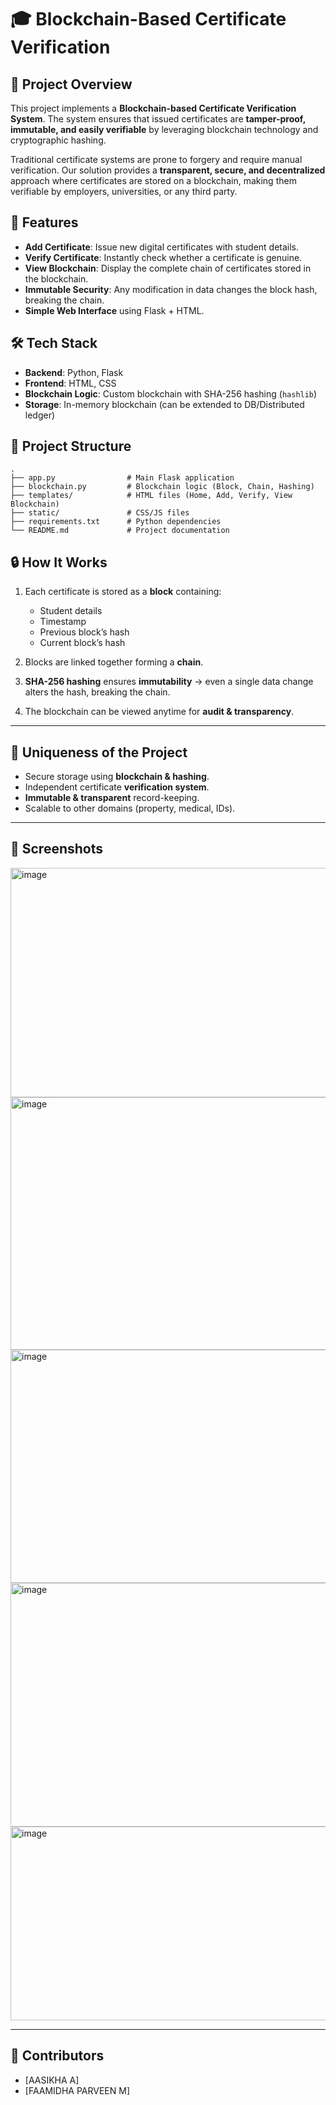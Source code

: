 
# 🎓 Blockchain-Based Certificate Verification

## 📌 Project Overview

This project implements a **Blockchain-based Certificate Verification System**. The system ensures that issued certificates are **tamper-proof, immutable, and easily verifiable** by leveraging blockchain technology and cryptographic hashing.

Traditional certificate systems are prone to forgery and require manual verification. Our solution provides a **transparent, secure, and decentralized** approach where certificates are stored on a blockchain, making them verifiable by employers, universities, or any third party.

## 🚀 Features

* **Add Certificate**: Issue new digital certificates with student details.
* **Verify Certificate**: Instantly check whether a certificate is genuine.
* **View Blockchain**: Display the complete chain of certificates stored in the blockchain.
* **Immutable Security**: Any modification in data changes the block hash, breaking the chain.
* **Simple Web Interface** using Flask + HTML.

## 🛠️ Tech Stack

* **Backend**: Python, Flask
* **Frontend**: HTML, CSS
* **Blockchain Logic**: Custom blockchain with SHA-256 hashing (`hashlib`)
* **Storage**: In-memory blockchain (can be extended to DB/Distributed ledger)

## 📂 Project Structure

```
.
├── app.py                # Main Flask application
├── blockchain.py         # Blockchain logic (Block, Chain, Hashing)
├── templates/            # HTML files (Home, Add, Verify, View Blockchain)
├── static/               # CSS/JS files
├── requirements.txt      # Python dependencies
└── README.md             # Project documentation
```

## 🔒 How It Works

1. Each certificate is stored as a **block** containing:

   * Student details
   * Timestamp
   * Previous block’s hash
   * Current block’s hash

2. Blocks are linked together forming a **chain**.

3. **SHA-256 hashing** ensures **immutability** → even a single data change alters the hash, breaking the chain.

4. The blockchain can be viewed anytime for **audit & transparency**.

---

## 🌟 Uniqueness of the Project

* Secure storage using **blockchain & hashing**.
* Independent certificate **verification system**.
* **Immutable & transparent** record-keeping.
* Scalable to other domains (property, medical, IDs).

---

## 📸 Screenshots

<img width="979" height="367" alt="image" src="https://github.com/user-attachments/assets/499cd69e-a788-46ab-90d7-b0d78e391874" />
<img width="979" height="404" alt="image" src="https://github.com/user-attachments/assets/2b7548aa-19b2-41a8-bb71-98ffc552b2be" />
<img width="979" height="373" alt="image" src="https://github.com/user-attachments/assets/005d21e6-d6df-4a0e-9df1-199c21c98ac3" />
<img width="979" height="390" alt="image" src="https://github.com/user-attachments/assets/d0df8d03-1fcd-4e34-9509-90bf130b0a52" /> 
<img width="979" height="310" alt="image" src="https://github.com/user-attachments/assets/01746519-0f83-4454-a3f4-c7d0627c5efd" />

---

## 🤝 Contributors

* \[AASIKHA A]
* \[FAAMIDHA PARVEEN M]




